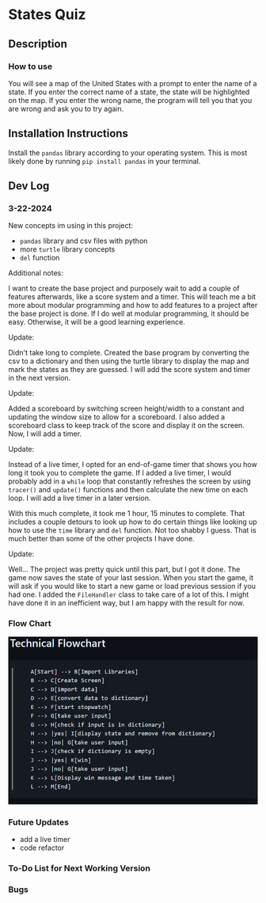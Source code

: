 # States Quiz

## Description

### **How to use**

You will see a map of the United States with a prompt to enter the name of a state. If you enter the correct name of a state, the state will be highlighted on the map. If you enter the wrong name, the program will tell you that you are wrong and ask you to try again.

## Installation Instructions

Install the `pandas` library according to your operating system. This is most likely done by running `pip install pandas` in your terminal.

## Dev Log

### 3-22-2024

New concepts im using in this project:

* `pandas` library and csv files with python
* more `turtle` library concepts
* `del` function

Additional notes:

I want to create the base project and purposely wait to add a couple of features afterwards, like a score system and a timer. This will teach me a bit more about modular programming and how to add features to a project after the base project is done. If I do well at modular programming, it should be easy. Otherwise, it will be a good learning experience.

Update:

Didn't take long to complete. Created the base program by converting the csv to a dictionary and then using the turtle library to display the map and mark the states as they are guessed. I will add the score system and timer in the next version.

Update:

Added a scoreboard by switching screen height/width to a constant and updating the window size to allow for a scoreboard. I also added a scoreboard class to keep track of the score and display it on the screen. Now, I will add a timer.

Update:

Instead of a live timer, I opted for an end-of-game timer that shows you how long it took you to complete the game. If I added a live timer, I would probably add in a `while` loop that constantly refreshes the screen by using `tracer()` and `update()` functions and then calculate the new time on each loop. I will add a live timer in a later version.

With this much complete, it took me 1 hour, 15 minutes to complete. That includes a couple detours to look up how to do certain things like looking up how to use the `time` library and `del` function. Not too shabby I guess. That is much better than some of the other projects I have done.

Update:

Well... The project was pretty quick until this part, but I got it done. The game now saves the state of your last session. When you start the game, it will ask if you would like to start a new game or load previous session if you had one. I added the `FileHandler` class to take care of a lot of this. I might have done it in an inefficient way, but I am happy with the result for now.

### **Flow Chart**

![Flow Chart for Title](flowchart.png)

### **Future Updates**

* add a live timer
* code refactor

### **To-Do List for Next Working Version**

### **Bugs**
